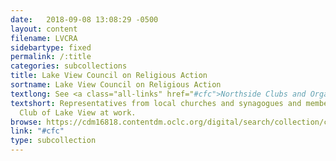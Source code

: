 ```yaml
---
date:   2018-09-08 13:08:29 -0500
layout: content
filename: LVCRA
sidebartype: fixed
permalink: /:title
categories: subcollections
title: Lake View Council on Religious Action
sortname: Lake View Council on Religious Action
textlong: See <a class="all-links" href="#cfc">Northside Clubs and Organizations</a>.
textshort: Representatives from local churches and synagogues and members of the Kiwanis
  Club of Lake View at work.
browse: https://cdm16818.contentdm.oclc.org/digital/search/collection/cfc/searchterm/Christian+Fellowship+Church/field/collec/mode/all/conn/and/order/nosort
link: "#cfc"
type: subcollection
---
```

